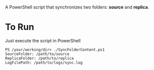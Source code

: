 
A PowerShell script that synchronizes two folders: <strong>source</strong> and <strong>replica</strong>.

# To Run

Just execute the script in PowerShell
```shell
PS /your/working/dir> ./SyncFolderContent.ps1
SourceFolder: /path/to/source
ReplicaFolder: /path/to/replica
LogFilePath: /path/to/logs/sync.log
```
